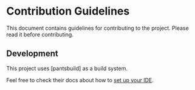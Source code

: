 # Contribution Guidelines

This document contains guidelines for contributing to the project. Please read it before contributing.

## Development

This project uses [pantsbuild] as a build system.

Feel free to check their docs about how to [set up your IDE](https://www.pantsbuild.org/docs/setting-up-an-ide).
